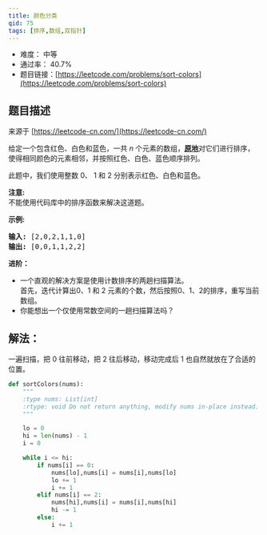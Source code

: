 ```yaml
---
title: 颜色分类
qid: 75
tags: [排序,数组,双指针]
---
```



- 难度： 中等
- 通过率： 40.7%
- 题目链接：[https://leetcode.com/problems/sort-colors](https://leetcode.com/problems/sort-colors)


## 题目描述

来源于 [https://leetcode-cn.com/](https://leetcode-cn.com/)

<p>给定一个包含红色、白色和蓝色，一共&nbsp;<em>n </em>个元素的数组，<strong><a href="https://baike.baidu.com/item/%E5%8E%9F%E5%9C%B0%E7%AE%97%E6%B3%95" target="_blank">原地</a></strong>对它们进行排序，使得相同颜色的元素相邻，并按照红色、白色、蓝色顺序排列。</p>

<p>此题中，我们使用整数 0、&nbsp;1 和 2 分别表示红色、白色和蓝色。</p>

<p><strong>注意:</strong><br>
不能使用代码库中的排序函数来解决这道题。</p>

<p><strong>示例:</strong></p>

<pre><strong>输入:</strong> [2,0,2,1,1,0]
<strong>输出:</strong> [0,0,1,1,2,2]</pre>

<p><strong>进阶：</strong></p>

<ul>
	<li>一个直观的解决方案是使用计数排序的两趟扫描算法。<br>
	首先，迭代计算出0、1 和 2 元素的个数，然后按照0、1、2的排序，重写当前数组。</li>
	<li>你能想出一个仅使用常数空间的一趟扫描算法吗？</li>
</ul>


## 解法：

一遍扫描，把 0 往前移动，把 2 往后移动，移动完成后 1 也自然就放在了合适的位置。

```python
def sortColors(nums):
    """
    :type nums: List[int]
    :rtype: void Do not return anything, modify nums in-place instead.
    """

    lo = 0
    hi = len(nums) - 1
    i = 0

    while i <= hi:
        if nums[i] == 0:
            nums[lo],nums[i] = nums[i],nums[lo]
            lo += 1
            i += 1
        elif nums[i] == 2:
            nums[hi],nums[i] = nums[i],nums[hi]
            hi -= 1
        else:
            i += 1
```